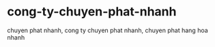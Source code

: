 cong-ty-chuyen-phat-nhanh
=========================

chuyen phat nhanh, cong ty chuyen phat nhanh, chuyen phat hang hoa nhanh